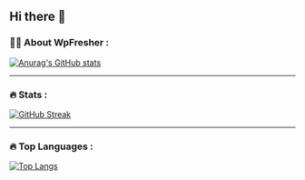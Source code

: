 ## Hi there 👋

### :woman_technologist: About WpFresher :
[![Anurag's GitHub stats](https://github-readme-stats.vercel.app/api?username=kawsarahmedr&theme=dark&show_icons=true&card_width=575)](https://wpfreshser.com/)

---
### :fire: Stats :

[![GitHub Streak](http://github-readme-streak-stats.herokuapp.com?user=kawsarahmedr&theme=dark&background=000000&card_width=575)](https://git.io/streak-stats)

---
### :fire: Top Languages :
[![Top Langs](https://github-readme-stats.vercel.app/api/top-langs/?username=kawsarahmedr&layout=compact&theme=vision-friendly-dark)](https://github.com/anuraghazra/github-readme-stats)
